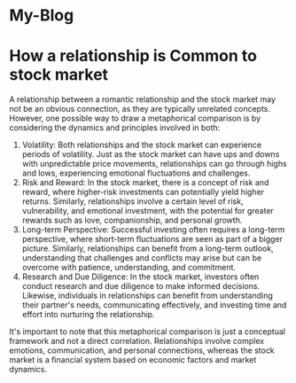 # My-Blog<!DOCTYPE html>
<html>
<head>
  <title>Relationship and Stock Market</title>
</head>
<body>
  <h1>How a relationship is Common to stock market</h1>
  <p>A relationship between a romantic relationship and the stock market may not be an obvious connection, as they are typically unrelated concepts. However, one possible way to draw a metaphorical comparison is by considering the dynamics and principles involved in both:</p>

  <ol>
    <li>Volatility: Both relationships and the stock market can experience periods of volatility. Just as the stock market can have ups and downs with unpredictable price movements, relationships can go through highs and lows, experiencing emotional fluctuations and challenges.</li>
    <li>Risk and Reward: In the stock market, there is a concept of risk and reward, where higher-risk investments can potentially yield higher returns. Similarly, relationships involve a certain level of risk, vulnerability, and emotional investment, with the potential for greater rewards such as love, companionship, and personal growth.</li>
    <li>Long-term Perspective: Successful investing often requires a long-term perspective, where short-term fluctuations are seen as part of a bigger picture. Similarly, relationships can benefit from a long-term outlook, understanding that challenges and conflicts may arise but can be overcome with patience, understanding, and commitment.</li>
    <li>Research and Due Diligence: In the stock market, investors often conduct research and due diligence to make informed decisions. Likewise, individuals in relationships can benefit from understanding their partner's needs, communicating effectively, and investing time and effort into nurturing the relationship.</li>
  </ol>

  <p>It's important to note that this metaphorical comparison is just a conceptual framework and not a direct correlation. Relationships involve complex emotions, communication, and personal connections, whereas the stock market is a financial system based on economic factors and market dynamics.</p>
</body>
</html>

